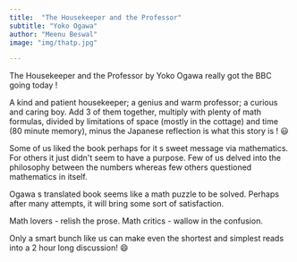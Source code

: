 ```yaml
---
title:  "The Housekeeper and the Professor"
subtitle: "Yoko Ogawa"
author: "Meenu Beswal"
image: "img/thatp.jpg"

---
```


The Housekeeper and the Professor by Yoko Ogawa really got the BBC going today ! 

A kind and patient housekeeper; a genius and warm professor; a curious and caring boy. Add 3 of them together, multiply with plenty of math formulas, divided by limitations of space (mostly in the cottage) and time (80 minute memory), minus the Japanese reflection is what this story is ! 😃

Some of us liked the book perhaps for it s sweet message via mathematics. For others it just didn't seem to have a purpose. Few of us delved into the philosophy between the numbers whereas few others questioned mathematics in itself. 

Ogawa s translated book seems like a math puzzle to be solved. Perhaps after many attempts, it will bring some sort of satisfaction. 

Math lovers - relish the prose. 
Math critics - wallow in the confusion.

Only a smart bunch like us can make even the shortest and simplest reads into a 2 hour long discussion! 😄
